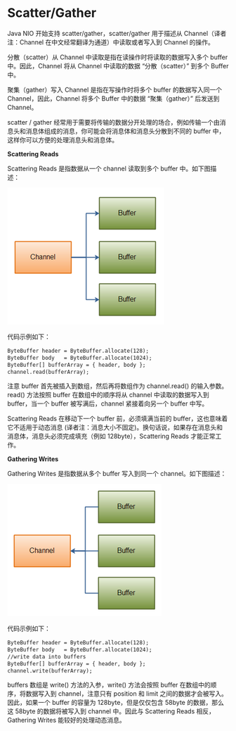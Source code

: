 # Scatter/Gather

Java NIO 开始支持 scatter/gather，scatter/gather 用于描述从 Channel（译者注：Channel 在中文经常翻译为通道）中读取或者写入到 Channel 的操作。  

分散（scatter）从 Channel 中读取是指在读操作时将读取的数据写入多个 buffer 中。因此，Channel 将从 Channel 中读取的数据 “分散（scatter）” 到多个 Buffer 中。  

聚集（gather）写入 Channel 是指在写操作时将多个 buffer 的数据写入同一个 Channel，因此，Channel 将多个 Buffer 中的数据 “聚集（gather）” 后发送到 Channel。

scatter / gather 经常用于需要将传输的数据分开处理的场合，例如传输一个由消息头和消息体组成的消息，你可能会将消息体和消息头分散到不同的 buffer 中，这样你可以方便的处理消息头和消息体。

**Scattering Reads**

Scattering Reads 是指数据从一个 channel 读取到多个 buffer 中。如下图描述：

![](images/5.png)

代码示例如下：

```
ByteBuffer header = ByteBuffer.allocate(128);
ByteBuffer body   = ByteBuffer.allocate(1024);
ByteBuffer[] bufferArray = { header, body };
channel.read(bufferArray);
```

注意 buffer 首先被插入到数组，然后再将数组作为 channel.read() 的输入参数。read() 方法按照 buffer 在数组中的顺序将从 channel 中读取的数据写入到 buffer，当一个 buffer 被写满后，channel 紧接着向另一个 buffer 中写。

Scattering Reads 在移动下一个 buffer 前，必须填满当前的 buffer，这也意味着它不适用于动态消息 (译者注：消息大小不固定)。换句话说，如果存在消息头和消息体，消息头必须完成填充（例如 128byte），Scattering Reads 才能正常工作。

**Gathering Writes**

Gathering Writes 是指数据从多个 buffer 写入到同一个 channel。如下图描述：

![](images/6.png)

代码示例如下：

```
ByteBuffer header = ByteBuffer.allocate(128);
ByteBuffer body   = ByteBuffer.allocate(1024);
//write data into buffers
ByteBuffer[] bufferArray = { header, body };
channel.write(bufferArray);
```

buffers 数组是 write() 方法的入参，write() 方法会按照 buffer 在数组中的顺序，将数据写入到 channel，注意只有 position 和 limit 之间的数据才会被写入。因此，如果一个 buffer 的容量为 128byte，但是仅仅包含 58byte 的数据，那么这 58byte 的数据将被写入到 channel 中。因此与 Scattering Reads 相反，Gathering Writes 能较好的处理动态消息。

